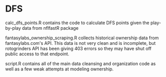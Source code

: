 # DFS

calc_dfs_points.R contains the code to calculate DFS points given the play-by-play data from nflfastR package

fantasylabs_ownership_scraping.R collects historical ownership data from fantasylabs.com's API. This data is not very clean and is incomplete, but rotogrinders API has been giving 403 errors so they may have shut off public access to that endpoint.

script.R contains all of the main data cleansing and organization code as well as a few weak attempts at modeling ownership. 
